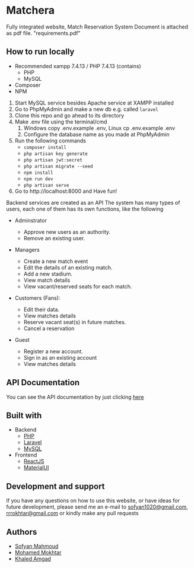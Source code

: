 Matchera
=============
Fully integrated website, Match Reservation System
Document is attached as pdf file. "requirements.pdf"

## How to run locally 
- Recommended xampp 7.4.13 / PHP 7.4.13 (contains)
    - PHP
    - MySQL
- Composer
- NPM

1. Start MySQL service besides Apache service at XAMPP installed
2. Go to PhpMyAdmin and make a new db e.g. called `laravel`
3. Clone this repo and go ahead to its directory
4. Make .env file using the terminal/cmd
    1. Windows copy .env.example .env, Linux cp .env.example .env
    2. Configure the database name as you made at PhpMyAdmin
5. Run the following commands
    - `composer install`
    - `php artisan key generate`
    - `php artisan jwt:secret`
    - `php artisan migrate --seed`
    - `npm install`
    - `npm run dev`
    - `php artisan serve`
6. Go to http://localhost:8000 and Have fun!

Backend services are created as an API 
The system has many types of users, each one of them has its own functions, like the following

* Adminstrator
    * Approve new users as an authority.
    * Remove an existing user.

* Managers
    * Create a new match event
    * Edit the details of an existing match.
    * Add a new stadium.
    * View match details
    * View vacant/reserved seats for each match.

* Customers (Fans):
    * Edit their data.
    * View matches details
    * Reserve vacant seat(s) in future matches.
    * Cancel a reservation

* Guest
    * Register a new account.
    * Sign in as an existing account
    * View matches details


## API Documentation
You can see the API documentation by just clicking [here](https://docs0.herokuapp.com/#introduction)

## Built with 
- Backend
    * [PHP]()
    * [Laravel]()
    * [MySQL]()
- Frontend
    * [ReactJS]()
    * [MaterialUI]()

## Development and support 
If you have any questions on how to use this website, or have ideas for future development, 
please send me an e-mail to sofyan1020@gmail.com, rrrokhtar@gmail.com or kindly make any pull requests


## Authors
* [Sofyan Mahmoud](https://github.com/sofyanmahmoud0000)
* [Mohamed Mokhtar]()
* [Khaled Amgad]()
